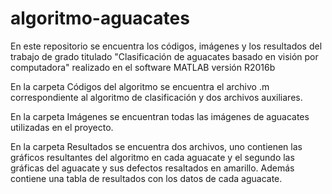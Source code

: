 # algoritmo-aguacates

En este repositorio se encuentra los códigos, imágenes y los resultados del trabajo de grado titulado
"Clasificación de aguacates basado en visión por computadora" realizado en el software MATLAB versión
R2016b

En la carpeta Códigos del algoritmo se encuentra el archivo .m correspondiente al algoritmo de clasificación
y dos archivos auxiliares.

En la carpeta Imágenes se encuentran todas las imágenes de aguacates utilizadas en el proyecto.

En la carpeta Resultados se encuentra dos archivos, uno contienen las gráficos resultantes del algoritmo
en cada aguacate y el segundo las gráficas del aguacate y sus defectos resaltados en amarillo. Además contiene
una tabla de resultados con los datos de cada aguacate.
